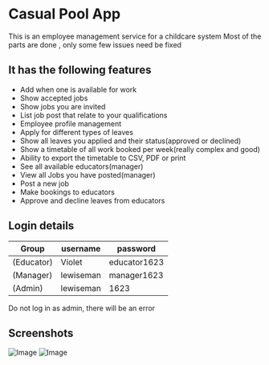 # Casual Pool App
This is an employee management service for a childcare system
Most of the parts are done , only some few issues need be fixed

## It has the following features
* Add when one is available for work  
* Show accepted jobs  
* Show jobs you are invited  
* List job post that relate to your qualifications  
* Employee profile management  
* Apply for different types of leaves  
* Show all leaves you applied and their status(approved or declined)  
* Show a timetable of all work booked per week(really complex and good)  
* Ability to export the timetable to CSV, PDF or print  
* See all available educators(manager)  
* View all Jobs you have posted(manager)  
* Post a new job  
* Make bookings to educators  
* Approve and decline leaves from educators  

## Login details

| Group | username |  password |
|---|---|---|
| (Educator) | Violet | educator1623 |
| (Manager)  | lewiseman | manager1623 |
| (Admin)    | lewiseman | 1623 |

Do not log in as admin, there will be an error

## Screenshots
![Image](https://raw.githubusercontent.com/lewiseman/test/master/static/images/screenshots/screen-one.png)
![Image](https://raw.githubusercontent.com/lewiseman/test/master/static/images/screenshots/screen-two.png)